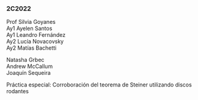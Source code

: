 ### 2C2022
Prof Silvia Goyanes  
Ay1 Ayelen Santos  
Ay1 Leandro Fernández  
Ay2 Lucía Novacovsky  
Ay2 Matías Bachetti  

Natasha Grbec  
Andrew McCallum  
Joaquín Sequeira  

Práctica especial: Corroboración del teorema de Steiner utilizando discos rodantes

